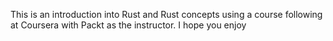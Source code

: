 This is an introduction into Rust and Rust concepts using a course following at Coursera with Packt as the instructor. I hope you enjoy

